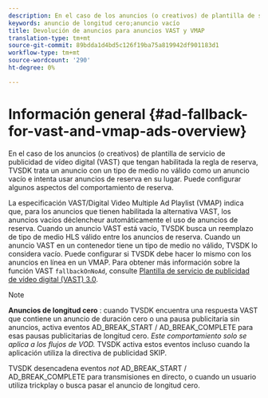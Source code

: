 ```yaml
---
description: En el caso de los anuncios (o creativos) de plantilla de servicio de publicidad de vídeo digital (VAST) que tengan habilitada la regla de reserva, TVSDK trata un anuncio con un tipo de medio no válido como un anuncio vacío e intenta usar anuncios de reserva en su lugar. Puede configurar algunos aspectos del comportamiento de reserva.
keywords: anuncio de longitud cero;anuncio vacío
title: Devolución de anuncios para anuncios VAST y VMAP
translation-type: tm+mt
source-git-commit: 89bdda1d4bd5c126f19ba75a819942df901183d1
workflow-type: tm+mt
source-wordcount: '290'
ht-degree: 0%

---
```



# Información general {#ad-fallback-for-vast-and-vmap-ads-overview}

En el caso de los anuncios (o creativos) de plantilla de servicio de publicidad de vídeo digital (VAST) que tengan habilitada la regla de reserva, TVSDK trata un anuncio con un tipo de medio no válido como un anuncio vacío e intenta usar anuncios de reserva en su lugar. Puede configurar algunos aspectos del comportamiento de reserva.

La especificación VAST/Digital Video Multiple Ad Playlist (VMAP) indica que, para los anuncios que tienen habilitada la alternativa VAST, los anuncios vacíos déclencheur automáticamente el uso de anuncios de reserva. Cuando un anuncio VAST está vacío, TVSDK busca un reemplazo de tipo de medio HLS válido entre los anuncios de reserva. Cuando un anuncio VAST en un contenedor tiene un tipo de medio no válido, TVSDK lo considera vacío. Puede configurar si TVSDK debe hacer lo mismo con los anuncios en línea en un VMAP. Para obtener más información sobre la función VAST `fallbackOnNoAd`, consulte [Plantilla de servicio de publicidad de vídeo digital (VAST) 3.0](https://www.iab.net/guidelines/508676/digitalvideo/vsuite/vast).

>[!NOTE]
>
>**Anuncios de longitud cero** : cuando TVSDK encuentra una respuesta VAST que contiene un anuncio de duración cero o una pausa publicitaria sin anuncios, activa eventos AD_BREAK_START / AD_BREAK_COMPLETE para esas pausas publicitarias de longitud cero. *Este comportamiento solo se aplica a los flujos de VOD.* TVSDK activa estos eventos incluso cuando la aplicación utiliza la directiva de publicidad SKIP.
>
>TVSDK desencadena eventos *not* AD_BREAK_START / AD_BREAK_COMPLETE para transmisiones en directo, o cuando un usuario utiliza trickplay o busca pasar el anuncio de longitud cero.

